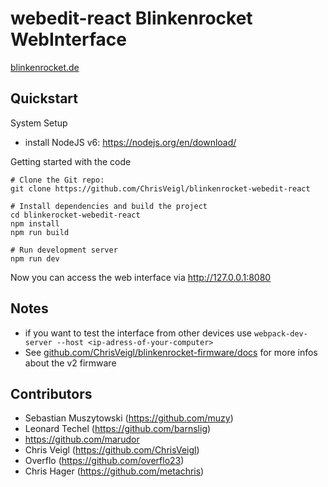 # webedit-react  Blinkenrocket WebInterface

[blinkenrocket.de](http://blinkenrocket.de/)


## Quickstart

System Setup

* install NodeJS v6: https://nodejs.org/en/download/

Getting started with the code

    # Clone the Git repo:
    git clone https://github.com/ChrisVeigl/blinkenrocket-webedit-react

    # Install dependencies and build the project
    cd blinkerocket-webedit-react
    npm install
    npm run build

    # Run development server
    npm run dev

Now you can access the web interface via http://127.0.0.1:8080


## Notes

* if you want to test the interface from other devices use `webpack-dev-server --host <ip-adress-of-your-computer>`
* See [github.com/ChrisVeigl/blinkenrocket-firmware/docs](https://github.com/ChrisVeigl/blinkenrocket-firmware/tree/master/docs) for more infos about the v2 firmware


## Contributors

* Sebastian Muszytowski (https://github.com/muzy)
* Leonard Techel (https://github.com/barnslig)
* https://github.com/marudor
* Chris Veigl (https://github.com/ChrisVeigl)
* Overflo (https://github.com/overflo23)
* Chris Hager (https://github.com/metachris)
